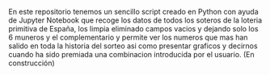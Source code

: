 En este repositorio tenemos un sencillo script creado en Python con ayuda de Jupyter Notebook 
que recoge los datos de todos los soteros de la loteria primitiva de España, 
los limpia eliminado campos vacios y dejando solo los 6 muneros y el complementario y 
permite ver los numeros que mas han salido en toda la historia del sorteo asi como
presentar graficos y decirnos cuando ha sido premiada una combinacion introducida por el usuario.
(En construcción)
